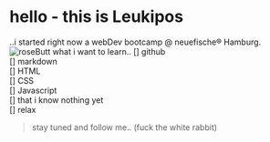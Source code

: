 # hello - this is Leukipos<br>
..i started right now a webDev bootcamp @ neuefische® Hamburg.
<br>
![roseButt](https://img.fotocommunity.com/siggi-the-bug-74b82588-0ce6-40c7-94e3-4a04ab0d80b1.jpg?height=300)
what i want to learn..
[] github<br>
[] markdown<br>
[] HTML<br>
[] CSS<br>
[] Javascript<br>
[] that i know nothing yet<br>
[] relax<br>

> stay tuned and follow me.. (fuck the white rabbit)
